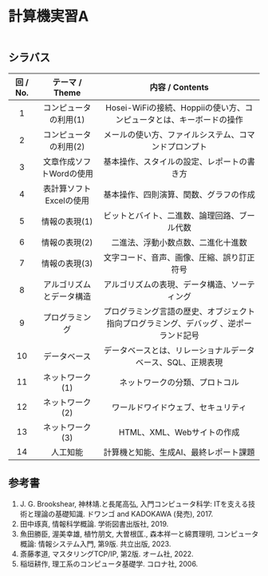 # 計算機実習A

<!-- This is a small sample book to give you a feel for how book content is
structured.
It shows off a few of the major file types, as well as some sample content.
It does not go in-depth into any particular topic - check out [the Jupyter Book documentation](https://jupyterbook.org) for more information.

Check out the content pages bundled with this sample book to see more. -->

```{tableofcontents}
```

## シラバス

| 回 / No. |      テーマ / Theme      |                                    内容 / Contents                                    |
| :------: | :----------------------: | :-----------------------------------------------------------------------------------: |
|    1     |  コンピュータの利用(1)   |         Hosei-WiFiの接続、Hoppiiの使い方、コンピュータとは、キーボードの操作          |
|    2     |  コンピュータの利用(2)   |                 メールの使い方、ファイルシステム、コマンドプロンプト                  |
|    3     | 文章作成ソフトWordの使用 |                      基本操作、スタイルの設定、レポートの書き方                       |
|    4     | 表計算ソフトExcelの使用  |                        基本操作、四則演算、関数、グラフの作成                         |
|    5     |      情報の表現(1)       |                     ビットとバイト、二進数、論理回路、ブール代数                      |
|    6     |      情報の表現(2)       |                          二進法、浮動小数点数、二進化十進数                           |
|    7     |      情報の表現(3)       |                      文字コード、音声、画像、圧縮、誤り訂正符号                       |
|    8     | アルゴリズムとデータ構造 |                     アルゴリズムの表現、データ構造、ソーティング                      |
|    9     |      プログラミング      | プログラミング言語の歴史、オブジェクト指向プログラミング、デバッグ 、逆ポーランド記号 |
|    10    |       データベース       |              データベースとは、リレーショナルデータベース、SQL、正規表現              |
|    11    |     ネットワーク(1)      |                            ネットワークの分類、プロトコル                             |
|    12    |     ネットワーク(2)      |                          ワールドワイドウェブ、セキュリティ                           |
|    13    |     ネットワーク(3)      |                              HTML、XML、Webサイトの作成                               |
|    14    |         人工知能         |                        計算機と知能、生成AI、最終レポート課題                         |


## 参考書

1. J. G. Brookshear, 神林靖.と長尾高弘, 入門コンピュータ科学: ITを支える技術と理論の基礎知識. ドワンゴ and KADOKAWA (発売), 2017.
2. 田中琢真, 情報科学概論. 学術図書出版社, 2019.
3. 魚田勝臣, 渥美幸雄, 植竹朋文, 大曽根匡., 森本祥一と綿貫理明, コンピュータ概論: 情報システム入門, 第9版. 共立出版, 2023.
4. 斎藤孝道, マスタリングTCP/IP, 第2版. オーム社, 2022.
5. 稲垣耕作, 理工系のコンピュータ基礎学. コロナ社, 2006.
  
